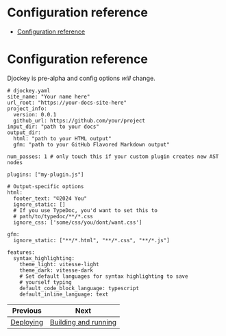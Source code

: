 <!--
  DO NOT EDIT THIS FILE DIRECTLY!
  It is generated by djockey.
-->
# Configuration reference

- [Configuration reference](../basics/configuration.md#config-reference)

<div id="config-reference" class="section" id="config-reference">

# Configuration reference

<div class="caution" tag="aside">

Djockey is pre-alpha and config options *will* change.

</div>

```
# djockey.yaml
site_name: "Your name here"
url_root: "https://your-docs-site-here"
project_info:
  version: 0.0.1
  github_url: https://github.com/your/project
input_dir: "path to your docs"
output_dir:
  html: "path to your HTML output"
  gfm: "path to your GitHub Flavored Markdown output"

num_passes: 1 # only touch this if your custom plugin creates new AST nodes

plugins: ["my-plugin.js"]

# Output-specific options
html:
  footer_text: "©2024 You"
  ignore_static: []
  # If you use TypeDoc, you'd want to set this to
  # path/to/typedoc/**/*.css
  ignore_css: ['some/css/you/dont/want.css']

gfm:
  ignore_static: ["**/*.html", "**/*.css", "**/*.js"]

features:
  syntax_highlighting:
    theme_light: vitesse-light
    theme_dark: vitesse-dark
    # Set default languages for syntax highlighting to save
    # yourself typing
    default_code_block_language: typescript
    default_inline_language: text
```

</div>


| Previous | Next |
| - | - |
| [Deploying](../basics/deploying.md) | [Building and running](../contributing/building_and_running.md) |